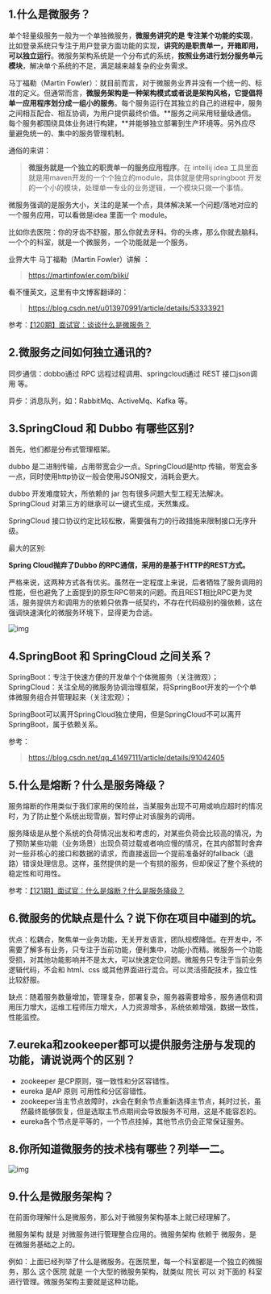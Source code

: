 ## 1.什么是微服务？

单个轻量级服务一般为一个单独微服务，**微服务讲究的是 专注某个功能的实现**，比如登录系统只专注于用户登录方面功能的实现，**讲究的是职责单一，开箱即用，可以独立运行**。微服务架构系统是一个分布式的系统，**按照业务进行划分服务单元模块**，解决单个系统的不足，满足越来越复杂的业务需求。

马丁福勒（Martin Fowler）：就目前而言，对于微服务业界并没有一个统一的、标准的定义。但通常而言，**微服务架构是一种架构模式或者说是架构风格，它提倡将单一应用程序划分成一组小的服务**。每个服务运行在其独立的自己的进程中，服务之间相互配合、相互协调，为用户提供最终价值。**服务之间采用轻量级通信。每个服务都围绕具体业务进行构建，**并能够独立部署到生产环境等。另外应尽量避免统一的、集中的服务管理机制。

通俗的来讲：

> **微服务就是一个独立的职责单一的服务应用程序**。在 intellij idea 工具里面就是用maven开发的一个个独立的module，具体就是使用springboot 开发的一个小的模块，处理单一专业的业务逻辑，一个模块只做一个事情。

微服务强调的是服务大小，关注的是某一个点，具体解决某一个问题/落地对应的一个服务应用，可以看做是idea 里面一个 module。

比如你去医院：你的牙齿不舒服，那么你就去牙科。你的头疼，那么你就去脑科。一个个的科室，就是一个微服务，一个功能就是一个服务。

业界大牛 马丁福勒（Martin Fowler）讲解 ：

> https://martinfowler.com/bliki/

看不懂英文，这里有中文博客翻译的：

> https://blog.csdn.net/u013970991/article/details/53333921

参考：[【120期】面试官：谈谈什么是微服务？](http://mp.weixin.qq.com/s?__biz=MzIyNDU2ODA4OQ%3D%3D&chksm=e80db30cdf7a3a1a8e668fd328f8fea0b3b2f4218edb656f41bb8f9a4521a135b24dbc8f9a49&idx=1&mid=2247484794&scene=21&sn=a8b0b863ca3e86f34f407bc7cca0c405#wechat_redirect)

## 2.微服务之间如何独立通讯的?

同步通信：dobbo通过 RPC 远程过程调用、springcloud通过 REST  接口json调用 等。

异步：消息队列，如：RabbitMq、ActiveMq、Kafka 等。

## 3.SpringCloud 和 Dubbo 有哪些区别?

首先，他们都是分布式管理框架。

dubbo 是二进制传输，占用带宽会少一点。SpringCloud是http 传输，带宽会多一点，同时使用http协议一般会使用JSON报文，消耗会更大。

dubbo 开发难度较大，所依赖的 jar 包有很多问题大型工程无法解决。SpringCloud 对第三方的继承可以一键式生成，天然集成。

SpringCloud 接口协议约定比较松散，需要强有力的行政措施来限制接口无序升级。

最大的区别:

**Spring Cloud抛弃了Dubbo 的RPC通信，采用的是基于HTTP的REST方式。**

严格来说，这两种方式各有优劣。虽然在一定程度上来说，后者牺牲了服务调用的性能，但也避免了上面提到的原生RPC带来的问题。而且REST相比RPC更为灵活，服务提供方和调用方的依赖只依靠一纸契约，不存在代码级别的强依赖，这在强调快速演化的微服务环境下，显得更为合适。

![img](https://imgconvert.csdnimg.cn/aHR0cHM6Ly9tbWJpei5xcGljLmNuL21tYml6X3BuZy84S0tySEs1aWM2WEI0VXl0U2FSaWFRaWFNTFFNaWFwVFAwTnlpYzhGSkdjaWFsNlZVbHdTM3pnVk9rMWdpY1RtSEFQQXVHYTJqUmRnRkhUVHpwSUZtV1ZPOUZMOFEvNjQw?x-oss-process=image/format,png)

## 4.SpringBoot 和 SpringCloud 之间关系？

SpringBoot：专注于快速方便的开发单个个体微服务（关注微观）；SpringCloud：关注全局的微服务协调治理框架，将SpringBoot开发的一个个单体微服务组合并管理起来（关注宏观）；

SpringBoot可以离开SpringCloud独立使用，但是SpringCloud不可以离开SpringBoot，属于依赖关系。

参考：

> https://blog.csdn.net/qq_41497111/article/details/91042405

## 5.什么是熔断？什么是服务降级？

服务熔断的作用类似于我们家用的保险丝，当某服务出现不可用或响应超时的情况时，为了防止整个系统出现雪崩，暂时停止对该服务的调用。

服务降级是从整个系统的负荷情况出发和考虑的，对某些负荷会比较高的情况，为了预防某些功能（业务场景）出现负荷过载或者响应慢的情况，在其内部暂时舍弃对一些非核心的接口和数据的请求，而直接返回一个提前准备好的fallback（退路）错误处理信息。这样，虽然提供的是一个有损的服务，但却保证了整个系统的稳定性和可用性。

参考：[【121期】面试官：什么是熔断？什么是服务降级？](http://mp.weixin.qq.com/s?__biz=MzIyNDU2ODA4OQ%3D%3D&chksm=e80db3fddf7a3aeb64ef159b2c35d3624e9596437406118804030cc41061a116d64f7134cccd&idx=1&mid=2247484811&scene=21&sn=f781c92095e277a0fce9c809a5e91665#wechat_redirect)

## 6.微服务的优缺点是什么？说下你在项目中碰到的坑。

优点：松耦合，聚焦单一业务功能，无关开发语言，团队规模降低。在开发中，不需要了解多有业务，只专注于当前功能，便利集中，功能小而精。微服务一个功能受损，对其他功能影响并不是太大，可以快速定位问题。微服务只专注于当前业务逻辑代码，不会和 html、css 或其他界面进行混合。可以灵活搭配技术，独立性比较舒服。

缺点：随着服务数量增加，管理复杂，部署复杂，服务器需要增多，服务通信和调用压力增大，运维工程师压力增大，人力资源增多，系统依赖增强，数据一致性，性能监控。

## 7.eureka和zookeeper都可以提供服务注册与发现的功能，请说说两个的区别？

- zookeeper 是CP原则，强一致性和分区容错性。
- eureka 是AP 原则 可用性和分区容错性。
- zookeeper当主节点故障时，zk会在剩余节点重新选择主节点，耗时过长，虽然最终能够恢复，但是选取主节点期间会导致服务不可用，这是不能容忍的。
- eureka各个节点是平等的，一个节点挂掉，其他节点仍会正常保证服务。

## 8.你所知道微服务的技术栈有哪些？列举一二。

![img](https://imgconvert.csdnimg.cn/aHR0cHM6Ly9tbWJpei5xcGljLmNuL21tYml6X3BuZy84S0tySEs1aWM2WEI0VXl0U2FSaWFRaWFNTFFNaWFwVFAwTnlib015TXZuWU1EYnZMaWFpY1FXeU8yRzRGQ3JNYVpldmNCcmJDWDFhd2VyamRMMjNlZ2ljQlFtVGcvNjQw?x-oss-process=image/format,png) 

## 9.什么是微服务架构？ 

在前面你理解什么是微服务，那么对于微服务架构基本上就已经理解了。

微服务架构 就是 对微服务进行管理整合应用的。微服务架构 依赖于 微服务，是在微服务基础之上的。

例如：上面已经列举了什么是微服务。在医院里，每一个科室都是一个独立的微服务，那么 这个医院 就是 一个大型的微服务架构，就类似 院长 可以 对下面的 科室进行管理。微服务架构主要就是这种功能。